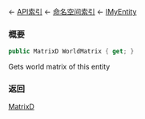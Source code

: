 ← [API索引](Api-Index) ← [命名空间索引](Namespace-Index) ← [IMyEntity](VRage.Game.ModAPI.Ingame.IMyEntity)

### 概要

```csharp
public MatrixD WorldMatrix { get; }
```

Gets world matrix of this entity

### 返回

[MatrixD](VRageMath.MatrixD)

